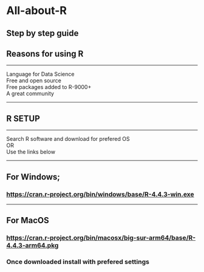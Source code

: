 # All-about-R
## Step by step guide
## Reasons for using R
--------------------
Language for Data Science<br>
Free and open source<br>
Free packages added to R-9000+<br>
A great community
*******
## R SETUP
*******
Search R software and download for prefered OS<br>
OR <br>
Use the links below<br>

------------
For Windows;
------------
### https://cran.r-project.org/bin/windows/base/R-4.4.3-win.exe

----------
For MacOS
----------
### https://cran.r-project.org/bin/macosx/big-sur-arm64/base/R-4.4.3-arm64.pkg
### Once downloaded install with prefered settings
